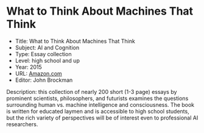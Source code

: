 # What to Think About Machines That Think
* Title: What to Think About Machines That Think
* Subject: AI and Cognition
* Type: Essay collection
* Level: high school and up
* Year: 2015
* URL: [Amazon.com](https://www.amazon.com/What-Think-About-Machines-That/dp/006242565X)
* Editor: John Brockman

Description: this collection of nearly 200 short (1-3 page) essays by prominent scientists, philosophers, and futurists examines the questions surrounding human vs. machine intelligence and consciousness. The book is written for educated laymen and is accessible to high school students, but the rich variety of perspectives will be of interest even to professional AI researchers.

